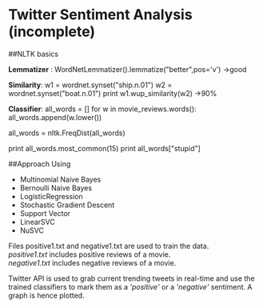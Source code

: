 # Twitter Sentiment Analysis (incomplete)

##NLTK basics

**Lemmatizer** :
WordNetLemmatizer().lemmatize("better",pos='v')
->good

**Similarity**:
w1 = wordnet.synset("ship.n.01")
w2 = wordnet.synset("boat.n.01")
print w1.wup_similarity(w2)
->90%

**Classifier**:
all_words = []
for w in movie_reviews.words():
    all_words.append(w.lower())

all_words = nltk.FreqDist(all_words)

print all_words.most_common(15)
print all_words["stupid"]

##Approach
Using 
* Multinomial Naive Bayes
* Bernoulli Naive Bayes
* LogisticRegression
* Stochastic Gradient Descent
* Support Vector
* LinearSVC
* NuSVC

Files positive1.txt and negative1.txt are used to train the data.  
_positive1.txt_ includes positive reviews of a movie.    
_negative1.txt_ includes negative reviews of a movie.

Twitter API is used to grab current trending tweets in real-time and use the trained classifiers to mark them as a _'positive'_ or a _'negative'_ sentiment. A graph is hence plotted.
